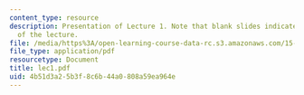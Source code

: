 ```yaml
---
content_type: resource
description: Presentation of Lecture 1. Note that blank slides indicate separate sections
  of the lecture.
file: /media/https%3A/open-learning-course-data-rc.s3.amazonaws.com/15-040-game-theory-for-managers-spring-2004/4b51d3a25b3f8c6b44a0808a59ea964e_lec1.pdf
file_type: application/pdf
resourcetype: Document
title: lec1.pdf
uid: 4b51d3a2-5b3f-8c6b-44a0-808a59ea964e
---
```

